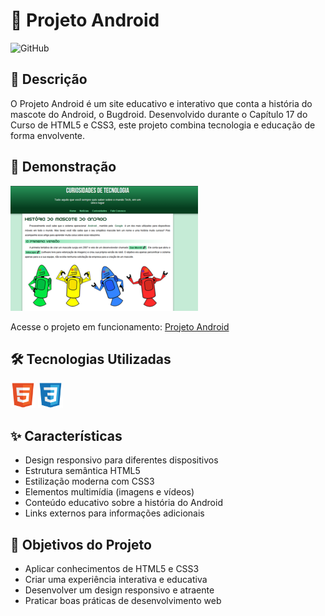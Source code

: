 # 📱 Projeto Android

![GitHub](https://img.shields.io/github/license/geovanigaldino/projeto-android)

## 📝 Descrição
O Projeto Android é um site educativo e interativo que conta a história do mascote do Android, o Bugdroid. Desenvolvido durante o Capítulo 17 do Curso de HTML5 e CSS3, este projeto combina tecnologia e educação de forma envolvente.



## 🚀 Demonstração

![Demonstração da página](projeto-android.png)

Acesse o projeto em funcionamento: [Projeto Android](https://geovanigaldino.github.io/projeto-android/)

## 🛠️ Tecnologias Utilizadas

<div>
  <img src="https://raw.githubusercontent.com/devicons/devicon/master/icons/html5/html5-original.svg" alt="html5" width="40" height="40"/>
  <img src="https://raw.githubusercontent.com/devicons/devicon/master/icons/css3/css3-original.svg" alt="css3" width="40" height="40"/>
</div>

## ✨ Características
- Design responsivo para diferentes dispositivos
- Estrutura semântica HTML5
- Estilização moderna com CSS3
- Elementos multimídia (imagens e vídeos)
- Conteúdo educativo sobre a história do Android
- Links externos para informações adicionais

## 🎯 Objetivos do Projeto
- Aplicar conhecimentos de HTML5 e CSS3
- Criar uma experiência interativa e educativa
- Desenvolver um design responsivo e atraente
- Praticar boas práticas de desenvolvimento web
